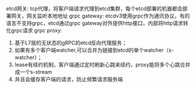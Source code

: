 etcd网关: tcp代理，将客户端请求代理到etcd集群，每个etcd部署的机器都会部署网关，网关监听本地地址
grpc gateway: etcdv3使用grpc作为通讯协议，有的语言不支持grpc，etcd通过grpc gateway对外提供http接口，内部将http请求转化grpc请求
grpc proxy:
1. 基于L7层的无状态的gRPC的etcd反向代理服务； 
2. 如果有多个客户端watcher,可以合并为链接到etcd的单个watcher（s-watcher）；
3. lease有续约机制，客户端通过定时刷新心跳来续约，proxy能将多个心跳合并成一个s-stream
4. 并且会缓存客户端的请求，防止频繁请求服务端